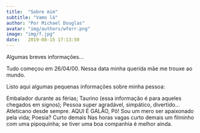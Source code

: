 ```yaml
---
title:  "Sobre mim"
subtitle: "Vamo lá"
author: "Por Michael Douglas"
avatar: "img/authors/wferr.png"
image: "img/f.jpg"
date:   2019-08-15 17:13:50
---
```


 Algumas breves informações...

Tudo começou em 26/04/00. Nessa data minha querida mãe me trouxe ao mundo.

Listo aqui algumas pequenas informações sobre minha pessoa:

Embalador durante as férias;
Taurino (essa informação é para aqueles chegados em signos);
Pessoa super agradável, simpático, divertido...
Atleticano desde sempre. AQUI É GALÃO, Pô!
Sou um mero ser apaixonado pela vida;
Poesia? Curto demais
Nas horas vagas curto demais um filminho com uma pipoquinha; se tiver uma boa companhia é melhor ainda.



